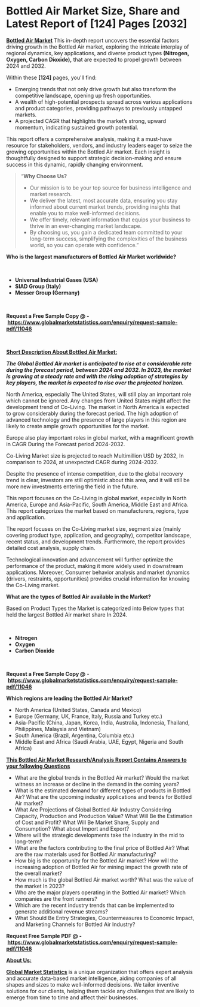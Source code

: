 <h1>Bottled Air Market Size, Share and Latest Report of [124] Pages [2032]</h1>
<p><a href="https://www.globalmarketstatistics.com/market-reports/bottled-air-market-11046"><strong>Bottled Air Market</strong></a> This in-depth report uncovers the essential factors driving growth in the Bottled Air market, exploring the intricate interplay of regional dynamics, key applications, and diverse product types <strong>(Nitrogen, Oxygen, Carbon Dioxide),</strong> that are expected to propel growth between 2024 and 2032.</p>
<p>Within these <strong>[124]</strong> pages, you'll find:</p>
<ul>
<li>Emerging trends that not only drive growth but also transform the competitive landscape, opening up fresh opportunities.</li>
<li>A wealth of high-potential prospects spread across various applications and product categories, providing pathways to previously untapped markets.</li>
<li>A projected CAGR that highlights the market&rsquo;s strong, upward momentum, indicating sustained growth potential.</li>
</ul>
<p>This report offers a comprehensive analysis, making it a must-have resource for stakeholders, vendors, and industry leaders eager to seize the growing opportunities within the Bottled Air market. Each insight is thoughtfully designed to support strategic decision-making and ensure success in this dynamic, rapidly changing environment.</p>
<blockquote class="">
<p>&ldquo;<strong>Why Choose Us? </strong></p>
<ul>
<li>Our mission is to be your top source for business intelligence and market research.</li>
<li>We deliver the latest, most accurate data, ensuring you stay informed about current market trends, providing insights that enable you to make well-informed decisions.</li>
<li>We offer timely, relevant information that equips your business to thrive in an ever-changing market landscape.</li>
<li>By choosing us, you gain a dedicated team committed to your long-term success, simplifying the complexities of the business world, so you can operate with confidence.&rdquo;</li>
</ul>
</blockquote>
<p><strong>Who is the largest manufacturers of Bottled Air Market worldwide?</strong></p>
<p>&nbsp;</p>
<ul>
<li><strong>Universal Industrial Gases (USA)</strong></li>
<li><strong>SIAD Group (Italy)</strong></li>
<li><strong>Messer Group (Germany)</strong></li>
</ul>
<p>&nbsp;</p>
<p><strong>Request a Free Sample Copy @ -&nbsp;</strong><a href="https://www.globalmarketstatistics.com/enquiry/request-sample-pdf/11046"><strong>https://www.globalmarketstatistics.com/enquiry/request-sample-pdf/11046</strong></a></p>
<p>&nbsp;</p>
<p><strong><u>Short Description About Bottled Air Market:</u></strong></p>
<p><strong><em>The Global Bottled Air market is anticipated to rise at a considerable rate during the forecast period, between 2024 and 2032. In 2023, the market is growing at a steady rate and with the rising adoption of strategies by key players, the market is expected to rise over the projected horizon.</em></strong></p>
<p>North America, especially The United States, will still play an important role which cannot be ignored. Any changes from United States might affect the development trend of Co-Living. The market in North America is expected to grow considerably during the forecast period. The high adoption of advanced technology and the presence of large players in this region are likely to create ample growth opportunities for the market.</p>
<p>Europe also play important roles in global market, with a magnificent growth in CAGR During the Forecast period 2024-2032.</p>
<p>Co-Living Market size is projected to reach Multimillion USD by 2032, In comparison to 2024, at unexpected CAGR during 2024-2032.</p>
<p>Despite the presence of intense competition, due to the global recovery trend is clear, investors are still optimistic about this area, and it will still be more new investments entering the field in the future.</p>
<p>This report focuses on the Co-Living in global market, especially in North America, Europe and Asia-Pacific, South America, Middle East and Africa. This report categorizes the market based on manufacturers, regions, type and application.</p>
<p>The report focuses on the Co-Living market size, segment size (mainly covering product type, application, and geography), competitor landscape, recent status, and development trends. Furthermore, the report provides detailed cost analysis, supply chain.</p>
<p>Technological innovation and advancement will further optimize the performance of the product, making it more widely used in downstream applications. Moreover, Consumer behavior analysis and market dynamics (drivers, restraints, opportunities) provides crucial information for knowing the Co-Living market.</p>
<p><strong>What are the types of Bottled Air available in the Market?</strong></p>
<p>Based on Product Types the Market is categorized into Below types that held the largest Bottled Air market share In 2024.</p>
<p>&nbsp;</p>
<ul>
<li><strong>Nitrogen</strong></li>
<li><strong>Oxygen</strong></li>
<li><strong>Carbon Dioxide</strong></li>
</ul>
<p>&nbsp;</p>
<p><strong>Request a Free Sample Copy @</strong>&nbsp;-&nbsp;<a href="https://www.globalmarketstatistics.com/enquiry/request-sample-pdf/11046"><strong>https://www.globalmarketstatistics.com/enquiry/request-sample-pdf/11046</strong></a></p>
<p><strong>Which regions are leading the Bottled Air Market?</strong></p>
<ul>
<li>North America (United States, Canada and Mexico)</li>
<li>Europe (Germany, UK, France, Italy, Russia and Turkey etc.)</li>
<li>Asia-Pacific (China, Japan, Korea, India, Australia, Indonesia, Thailand, Philippines, Malaysia and Vietnam)</li>
<li>South America (Brazil, Argentina, Columbia etc.)</li>
<li>Middle East and Africa (Saudi Arabia, UAE, Egypt, Nigeria and South Africa)</li>
</ul>
<p><strong><u>This Bottled Air Market Research/Analysis Report Contains Answers to your following Questions</u></strong></p>
<ul>
<li>What are the global trends in the Bottled Air market? Would the market witness an increase or decline in the demand in the coming years?</li>
<li>What is the estimated demand for different types of products in Bottled Air? What are the upcoming industry applications and trends for Bottled Air market?</li>
<li>What Are Projections of Global Bottled Air Industry Considering Capacity, Production and Production Value? What Will Be the Estimation of Cost and Profit? What Will Be Market Share, Supply and Consumption? What about Import and Export?</li>
<li>Where will the strategic developments take the industry in the mid to long-term?</li>
<li>What are the factors contributing to the final price of Bottled Air? What are the raw materials used for Bottled Air manufacturing?</li>
<li>How big is the opportunity for the Bottled Air market? How will the increasing adoption of Bottled Air for mining impact the growth rate of the overall market?</li>
<li>How much is the global Bottled Air market worth? What was the value of the market In 2023?</li>
<li>Who are the major players operating in the Bottled Air market? Which companies are the front runners?</li>
<li>Which are the recent industry trends that can be implemented to generate additional revenue streams?</li>
<li>What Should Be Entry Strategies, Countermeasures to Economic Impact, and Marketing Channels for Bottled Air Industry?</li>
</ul>
<p><strong>Request Free Sample PDF @ -&nbsp;</strong><a href="https://www.globalmarketstatistics.com/enquiry/request-sample-pdf/11046"><strong>https://www.globalmarketstatistics.com/enquiry/request-sample-pdf/11046</strong></a></p>
<p><strong><u>About Us:</u></strong></p>
<p><a href="https://www.globalmarketstatistics.com/"><strong>Global Market Statistics</strong></a>&nbsp;is a unique organization that offers expert analysis and accurate data-based market intelligence, aiding companies of all shapes and sizes to make well-informed decisions. We tailor inventive solutions for our clients, helping them tackle any challenges that are likely to emerge from time to time and affect their businesses.</p>